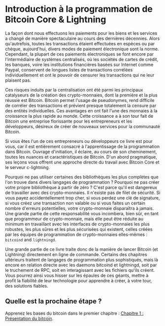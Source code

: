 # Introduction à la programmation de Bitcoin Core & Lightning

La façon dont nous effectuons les paiements pour les biens et les services a changé de manière spectaculaire au cours des dernières décennies. Alors qu'autrefois, toutes les transactions étaient effectuées en espèces ou par chèque, aujourd'hui, divers modes de paiement électronique sont la norme. Cependant, la plupart de ces paiements électroniques se font encore par l'intermédiaire de systèmes centralisés, où les sociétés de cartes de crédit, les banques, voire les institutions financières basées sur Internet comme Paypal, conservent de longues listes de transactions corrélées individuellement et ont le pouvoir de censurer les transactions qui ne leur plaisent pas.

Ces risques induits par la centralisation ont été parmi les principaux catalyseurs de la création des crypto-monnaies, dont la première et la plus réussie est Bitcoin. Bitcoin permet l'usage de pseudonymes, rend difficile de corréler des transactions et prévient presque totalement la censure par des entités individuelles. Ces avantages en ont fait l'une des monnaies à la croissance la plus rapide au monde. Cette croissance a à son tour fait de Bitcoin une entreprise florissante pour les entrepreneurs et les développeurs, désireux de créer de nouveaux services pour la communauté Bitcoin.

Si vous êtes l'un de ces entrepreneurs ou développeurs ce livre est pour vous, car il est entièrement consacré à l'apprentissage de la programmation dans Bitcoin. Ouvrage d'initiation, il éclaire, au cours de son cheminement, toutes les nuances et caractéristiques de Bitcoin. D'un abord pragmatique, ses leçons vous offrent une approche directe du travail avec Bitcoin Core et le serveur c-lightning. 

Pourquoi ne pas utiliser certaines des bibliothèques les plus complètes que l'on trouve dans divers langages de programmation ? Pourquoi ne pas créer votre propre bibliothèque à partir de zéro ? C'est parce qu'il est dangereux de travailler avec des crypto-monnaies. Il n'existe pas de filet de sécurité. Si vous payez accidentellement trop cher, si vous perdez une clé de signature, si vous créez une transaction non valable ou si vous faites un certain nombre d'erreurs potentielles, votre crypto-monnaie disparaîtra à jamais. Une grande partie de cette responsabilité vous incombera, bien sûr, en tant que programmeur de crypto-monnaie, mais elle peut être réduite au minimum en travaillant avec les interfaces de crypto-monnaies les plus robustes, les plus sûres et les plus sécurisées qui existent, celles créées par les équipes de programmation de crypto-monnaies elles-mêmes : ``bitcoind`` and ``lightningd``.

Une grande partie de ce livre traite donc de la manière de lancer Bitcoin (et Lightning) directement en ligne de commande. Certains des chapitres ultérieurs traitent de langages de programmation plus sophistiqués, mais là encore en relation directe avec les daemons bitcoind et lightningd, soit par le truchement de RPC, soit en interagissant avec les fichiers qu'ils créent. Vous pourrez ainsi vous hisser sur les épaules de ces géants, mettre à profit la fiabilité de leur technologie pour apprendre à créer, à votre tour, des solutions fiables.



## Quelle est la prochaine étape ?

Apprenez les bases du bitcoin dans le premier chapitre : [Chapitre 1 : Présentation du bitcoin](01_0_Presentation_du_Bitcoin.md).
